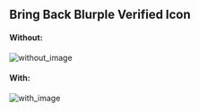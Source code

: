 ## Bring Back Blurple Verified Icon

#### Without:

![without_image](https://i.imgur.com/ryiS7wk.png)

#### With:

![with_image](https://i.imgur.com/FJzSkC2.png)
